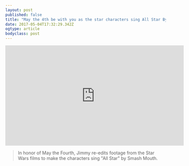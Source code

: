 ```yaml
---
layout: post 
published: false 
title: "May the 4th be with you as the star characters sing All Star By Smash Mouth" 
date: 2017-05-04T17:32:29.342Z 
ogtype: article 
bodyclass: post 
---
```


<iframe width="560" height="315" src="https://www.youtube.com/embed/lGxP9XU0pNA" frameborder="0" allowfullscreen></iframe>

> In honor of May the Fourth, Jimmy re-edits footage from the Star Wars films to make the characters sing "All Star" by Smash Mouth.
